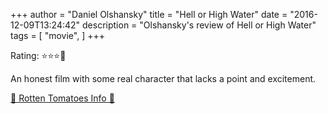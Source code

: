 +++
author = "Daniel Olshansky"
title = "Hell or High Water"
date = "2016-12-09T13:24:42"
description = "Olshansky's review of Hell or High Water"
tags = [
    "movie",
]
+++

Rating: ⭐⭐⭐🌟

An honest film with some real character that lacks a point and excitement.

[🍅 Rotten Tomatoes Info 🍅](https://www.rottentomatoes.com//m/hell_or_high_water)